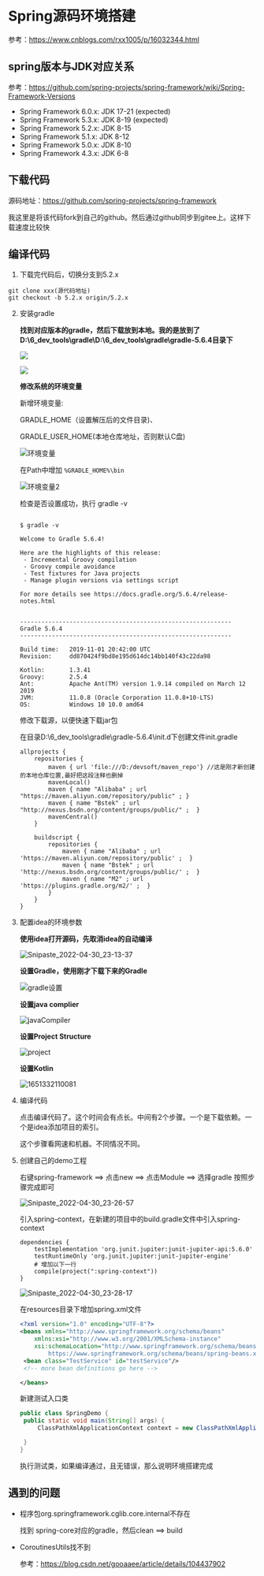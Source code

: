 # Spring源码环境搭建

参考：https://www.cnblogs.com/rxx1005/p/16032344.html

## spring版本与JDK对应关系

参考：https://github.com/spring-projects/spring-framework/wiki/Spring-Framework-Versions

- Spring Framework 6.0.x: JDK 17-21 (expected)
- Spring Framework 5.3.x: JDK 8-19 (expected)
- Spring Framework 5.2.x: JDK 8-15
- Spring Framework 5.1.x: JDK 8-12
- Spring Framework 5.0.x: JDK 8-10
- Spring Framework 4.3.x: JDK 6-8

## 下载代码

源码地址：https://github.com/spring-projects/spring-framework

我这里是将该代码fork到自己的github。然后通过github同步到gitee上。这样下载速度比较快

## 编译代码

1. 下载完代码后，切换分支到5.2.x

```shell
git clone xxx(源代码地址)
git checkout -b 5.2.x origin/5.2.x
```

2. 安装gradle

   **找到对应版本的gradle，然后下载放到本地。我的是放到了 D:\6_dev_tools\gradle\D:\6_dev_tools\gradle\gradle-5.6.4目录下**

   ![](..\imgs\gradle版本.jpg)

   ![](..\imgs\1651330696571.png)

   **修改系统的环境变量**

   

   新增环境变量: 

      GRADLE_HOME（设置解压后的文件目录)、

      GRADLE_USER_HOME(本地仓库地址，否则默认C盘)

   ![环境变量](..\imgs\环境变量.jpg)

   在Path中增加  ```%GRADLE_HOME%\bin```

   ![环境变量2](..\imgs\环境变量2.jpg)

   检查是否设置成功，执行 gradle -v

   ```shell
   
   $ gradle -v
   
   Welcome to Gradle 5.6.4!
   
   Here are the highlights of this release:
    - Incremental Groovy compilation
    - Groovy compile avoidance
    - Test fixtures for Java projects
    - Manage plugin versions via settings script
   
   For more details see https://docs.gradle.org/5.6.4/release-notes.html
   
   
   ------------------------------------------------------------
   Gradle 5.6.4
   ------------------------------------------------------------
   
   Build time:   2019-11-01 20:42:00 UTC
   Revision:     dd870424f9bd8e195d614dc14bb140f43c22da98
   
   Kotlin:       1.3.41
   Groovy:       2.5.4
   Ant:          Apache Ant(TM) version 1.9.14 compiled on March 12 2019
   JVM:          11.0.8 (Oracle Corporation 11.0.8+10-LTS)
   OS:           Windows 10 10.0 amd64
   
   ```

   修改下载源，以便快速下载jar包

   在目录D:\6_dev_tools\gradle\gradle-5.6.4\init.d下创建文件init.gradle

   ```properties
   allprojects {
       repositories {
           maven { url 'file:///D:/devsoft/maven_repo'}	//这是刚才新创建的本地仓库位置,最好把这段注释也删掉
           mavenLocal()
           maven { name "Alibaba" ; url "https://maven.aliyun.com/repository/public" ; }
           maven { name "Bstek" ; url "http://nexus.bsdn.org/content/groups/public/" ;  }
           mavenCentral()
       }
   
       buildscript { 
           repositories { 
               maven { name "Alibaba" ; url 'https://maven.aliyun.com/repository/public' ;  }
               maven { name "Bstek" ; url 'http://nexus.bsdn.org/content/groups/public/' ;  }
               maven { name "M2" ; url 'https://plugins.gradle.org/m2/' ;  }
           }
       }
   }
   ```

3. 配置idea的环境参数

   **使用idea打开源码，先取消idea的自动编译**

   ![Snipaste_2022-04-30_23-13-37](..\imgs\Snipaste_2022-04-30_23-13-37.jpg)

   **设置Gradle，使用刚才下载下来的Gradle**

   ![gradle设置](..\imgs\gradle设置.jpg)

   **设置java complier**

   ![javaCompiler](..\imgs\javaCompiler.jpg)

   **设置Project Structure**

   ![project](..\imgs\project.jpg)

   **设置Kotlin**

   ![1651332110081](..\imgs\1651332110081.png)

4. 编译代码

   点击编译代码了。这个时间会有点长。中间有2个步骤。一个是下载依赖。一个是idea添加项目的索引。

   这个步骤看网速和机器。不同情况不同。

5. 创建自己的demo工程

   右键spring-framework ==> 点击new ==> 点击Module ==> 选择gradle  按照步骤完成即可

   ![Snipaste_2022-04-30_23-26-57](..\imgs\Snipaste_2022-04-30_23-26-57.jpg)

   引入spring-context，在新建的项目中的build.gradle文件中引入spring-context

   ```properties
   dependencies {
       testImplementation 'org.junit.jupiter:junit-jupiter-api:5.6.0'
       testRuntimeOnly 'org.junit.jupiter:junit-jupiter-engine'
       # 增加以下一行
       compile(project(":spring-context")) 
   }
   ```

   ![Snipaste_2022-04-30_23-28-17](..\imgs\Snipaste_2022-04-30_23-28-17.jpg)

   在resources目录下增加spring.xml文件

   ```xml
   <?xml version="1.0" encoding="UTF-8"?>
   <beans xmlns="http://www.springframework.org/schema/beans"
   	   xmlns:xsi="http://www.w3.org/2001/XMLSchema-instance"
   	   xsi:schemaLocation="http://www.springframework.org/schema/beans
           https://www.springframework.org/schema/beans/spring-beans.xsd">
   	<bean class="TestService" id="testService"/>
   	<!-- more bean definitions go here -->
   
   </beans>
   ```

   新建测试入口类

   ```java
   public class SpringDemo {
   	public static void main(String[] args) {
   		ClassPathXmlApplicationContext context = new ClassPathXmlApplicationContext("classpath:spring.xml");
   
   	}
   }
   
   ```

   执行测试类，如果编译通过，且无错误，那么说明环境搭建完成

   

## 遇到的问题

+ 程序包org.springframework.cglib.core.internal不存在

  找到 spring-core对应的gradle，然后clean ==> build

+ CoroutinesUtils找不到

   参考：https://blog.csdn.net/gooaaee/article/details/104437902

  